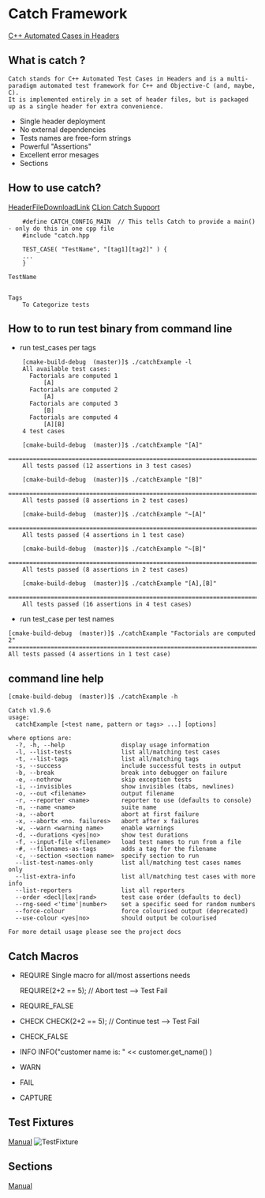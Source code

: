 Catch Framework
===============
[C++ Automated Cases in Headers](https://github.com/philsquared/Catch)

What is catch ?
---------------
    Catch stands for C++ Automated Test Cases in Headers and is a multi-paradigm automated test framework for C++ and Objective-C (and, maybe, C).
    It is implemented entirely in a set of header files, but is packaged up as a single header for extra convenience.

- Single header deployment
- No external dependencies
- Tests names are free-form strings
- Powerful "Assertions"
- Excellent error mesages
- Sections


How to use catch?
-----------------
[HeaderFileDownloadLink](https://github.com/philsquared/Catch/releases/download/v1.9.6/catch.hpp)
[CLion Catch Support](https://www.jetbrains.com/help/clion/catch-tests-support.html)


```
    #define CATCH_CONFIG_MAIN  // This tells Catch to provide a main() - only do this in one cpp file
    #include "catch.hpp

    TEST_CASE( "TestName", "[tag1][tag2]" ) {
    ...
    }

TestName


Tags
    To Categorize tests

```


How to to run test binary from command line
-------------------------------------------
- run test_cases per tags
```
    [cmake-build-debug  (master)]$ ./catchExample -l
    All available test cases:
      Factorials are computed 1
          [A]
      Factorials are computed 2
          [A]
      Factorials are computed 3
          [B]
      Factorials are computed 4
          [A][B]
    4 test cases

    [cmake-build-debug  (master)]$ ./catchExample "[A]"
    ===============================================================================
    All tests passed (12 assertions in 3 test cases)

    [cmake-build-debug  (master)]$ ./catchExample "[B]"
    ===============================================================================
    All tests passed (8 assertions in 2 test cases)

    [cmake-build-debug  (master)]$ ./catchExample "~[A]"
    ===============================================================================
    All tests passed (4 assertions in 1 test case)

    [cmake-build-debug  (master)]$ ./catchExample "~[B]"
    ===============================================================================
    All tests passed (8 assertions in 2 test cases)

    [cmake-build-debug  (master)]$ ./catchExample "[A],[B]"
    ===============================================================================
    All tests passed (16 assertions in 4 test cases)

```

- run test_case per test names
```
[cmake-build-debug  (master)]$ ./catchExample "Factorials are computed 2"
===============================================================================
All tests passed (4 assertions in 1 test case)
```


command line help
-----------------
```
[cmake-build-debug  (master)]$ ./catchExample -h

Catch v1.9.6
usage:
  catchExample [<test name, pattern or tags> ...] [options]

where options are:
  -?, -h, --help                display usage information
  -l, --list-tests              list all/matching test cases
  -t, --list-tags               list all/matching tags
  -s, --success                 include successful tests in output
  -b, --break                   break into debugger on failure
  -e, --nothrow                 skip exception tests
  -i, --invisibles              show invisibles (tabs, newlines)
  -o, --out <filename>          output filename
  -r, --reporter <name>         reporter to use (defaults to console)
  -n, --name <name>             suite name
  -a, --abort                   abort at first failure
  -x, --abortx <no. failures>   abort after x failures
  -w, --warn <warning name>     enable warnings
  -d, --durations <yes|no>      show test durations
  -f, --input-file <filename>   load test names to run from a file
  -#, --filenames-as-tags       adds a tag for the filename
  -c, --section <section name>  specify section to run
  --list-test-names-only        list all/matching test cases names only
  --list-extra-info             list all/matching test cases with more info
  --list-reporters              list all reporters
  --order <decl|lex|rand>       test case order (defaults to decl)
  --rng-seed <'time'|number>    set a specific seed for random numbers
  --force-colour                force colourised output (deprecated)
  --use-colour <yes|no>         should output be colourised

For more detail usage please see the project docs
```


Catch Macros
------------
- REQUIRE
    Single macro for all/most assertions needs

    REQUIRE(2+2 == 5);  // Abort test  --> Test Fail

- REQUIRE_FALSE

- CHECK
    CHECK(2+2 == 5); // Continue test --> Test Fail

- CHECK_FALSE

- INFO
    INFO("customer name is: " << customer.get_name() )

- WARN

- FAIL

- CAPTURE


Test Fixtures
-------------
[Manual](https://github.com/philsquared/Catch/blob/master/docs/test-fixtures.md)
![TestFixture](https://github.com/Youcheng/CPPFun/tree/blob/UnitTestFramework/TestFixture.png)

Sections
--------
[Manual](https://github.com/philsquared/Catch/blob/master/docs/test-cases-and-sections.md)